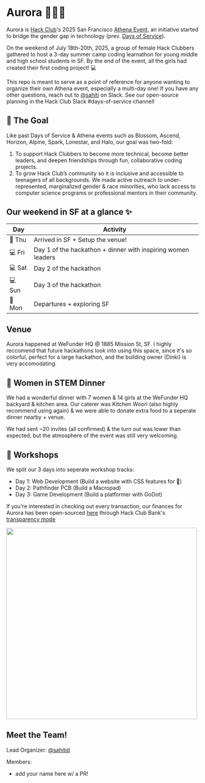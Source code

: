 # Aurora 🌌✨💫

Aurora is [Hack Club]([hackclub.com](https://hackclub.com/))'s 2025 San Francisco [Athena Event](https://athena.hackclub.dev/), an initiative started to bridge the gender gap in technology (prev. [Days of Service](https://daysofservice.hackclub.com/)).

On the weekend of July 18th-20th, 2025, a group of female Hack Clubbers gathered to host a 3-day summer camp coding learnathon for young middle and high school students in SF. By the end of the event, all the girls had created their first coding project! 💻

This repo is meant to serve as a point of reference for anyone wanting to organize their own Athena event, especially a multi-day one! If you have any other questions, reach out to [@sahiti](https://hackclub.slack.com/team/U03RU99SGKA) on Slack. See our open-source planning in the Hack Club Slack #days-of-service channel!

## 🎯 The Goal 

Like past Days of Service & Athena events such as Blossom, Ascend, Horizon, Alpine, Spark, Lonestar, and Halo, our goal was two-fold:
1. To support Hack Clubbers to become more technical, become better leaders, and deepen friendships through fun, collaborative coding projects.
2. To grow Hack Club’s community so it is inclusive and accessible to teenagers of all backgrounds. We made active outreach to under-represented, marginalized gender & race minorities, who lack access to computer science programs or professional mentors in their community. 

## Our weekend in SF at a glance ✨

| Day | Activity                                                                 |
|-----|-------------------------------------------------------------------------|
|🌃 Thu | Arrived in SF + Setup the venue!|
|💻 Fri | Day 1 of the hackathon + dinner with inspiring women leaders|
|💻 Sat  | Day 2 of the hackathon |
|💻 Sun  | Day 3 of the hackathon |
|🥤 Mon  | Departures + exploring SF |

## Venue
Aurora happened at WeFunder HQ @ 1885 Mission St, SF. I highly reccomend that future hackathons look into using this space, since it's so colorful, perfect for a large hackathon, and the building owner (Dinki) is very accomodating.

## 🥂 Women in STEM Dinner

We had a wonderful dinner with 7 women & 14 girls at the WeFunder HQ backyard & kitchen area. Our caterer was Kitchen Woori (also highly recommend using again) & we were able to donate extra food to a seperate dinner nearby + venue.

We had sent ~20 invites (all confirmed) & the turn out was lower than expected, but the atmosphere of the event was still very welcoming.

## 🧩 Workshops

We split our 3 days into seperate workshop tracks:

- Day 1: Web Development (Build a website with CSS features for 🍨)
- Day 2: Pathfinder PCB (Build a Macropad)
- Day 3: Game Development (Build a platformer with GoDot)

If you're interested in checking out every transaction, our finances for Aurora has been open-sourced [here](https://hcb.hackclub.com/aurora) through Hack Club Bank's [transparency mode](https://headwayapp.co/bank-changelog/transparent-finances-optional-feature-151427)

<img src="https://cloud-aq41mqgt8-hack-club-bot.vercel.app/0image.png" width="500px">

## Meet the Team!

Lead Organizer: [@sahitid](https://github.com/sahitid)

Members:
- add your name here w/ a PR!
